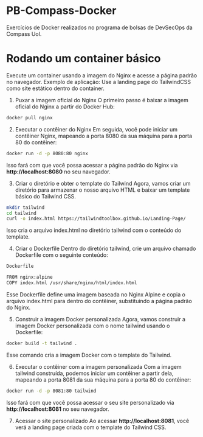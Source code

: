 # PB-Compass-Docker
Exercícios de Docker realizados no programa de bolsas de DevSecOps da Compass Uol. 

# Rodando um container básico
Execute um container usando a imagem do Nginx e acesse a página padrão no navegador.
Exemplo de aplicação: Use a landing page do TailwindCSS como site estático dentro do container.

1. Puxar a imagem oficial do Nginx
O primeiro passo é baixar a imagem oficial do Nginx a partir do Docker Hub:

```bash
docker pull nginx
```

2. Executar o contêiner do Nginx
Em seguida, você pode iniciar um contêiner Nginx, mapeando a porta 8080 da sua máquina para a porta 80 do contêiner:

```bash
docker run -d -p 8080:80 nginx
```
Isso fará com que você possa acessar a página padrão do Nginx via **http://localhost:8080** no seu navegador.

3. Criar o diretório e obter o template do Tailwind
Agora, vamos criar um diretório para armazenar o nosso arquivo HTML e baixar um template básico do Tailwind CSS.

```bash
mkdir tailwind
cd tailwind
curl -o index.html https://tailwindtoolbox.github.io/Landing-Page/
```

Isso cria o arquivo index.html no diretório tailwind com o conteúdo do template.

4. Criar o Dockerfile
Dentro do diretório tailwind, crie um arquivo chamado Dockerfile com o seguinte conteúdo:

```bash
Dockerfile

FROM nginx:alpine
COPY index.html /usr/share/nginx/html/index.html
```

Esse Dockerfile define uma imagem baseada no Nginx Alpine e copia o arquivo index.html para dentro do contêiner, substituindo a página padrão do Nginx.

5. Construir a imagem Docker personalizada
Agora, vamos construir a imagem Docker personalizada com o nome tailwind usando o Dockerfile:

```bash
docker build -t tailwind .
```

Esse comando cria a imagem Docker com o template do Tailwind.

6. Executar o contêiner com a imagem personalizada
Com a imagem tailwind construída, podemos iniciar um contêiner a partir dela, mapeando a porta 8081 da sua máquina para a porta 80 do contêiner:

```bash
docker run -d -p 8081:80 tailwind
```

Isso fará com que você possa acessar o seu site personalizado via **http://localhost:8081** no seu navegador.

7. Acessar o site personalizado
Ao acessar **http://localhost:8081**, você verá a landing page criada com o template do Tailwind CSS.


